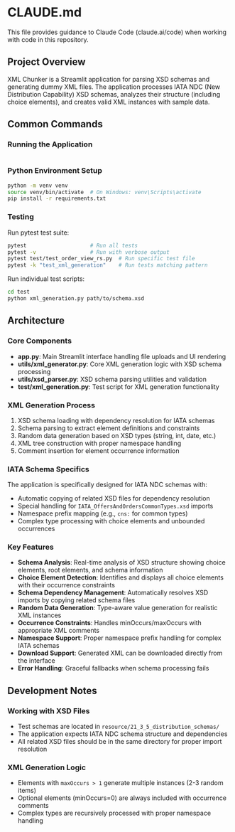 # CLAUDE.md

This file provides guidance to Claude Code (claude.ai/code) when working with code in this repository.

## Project Overview

XML Chunker is a Streamlit application for parsing XSD schemas and generating dummy XML files. The application processes IATA NDC (New Distribution Capability) XSD schemas, analyzes their structure (including choice elements), and creates valid XML instances with sample data.

## Common Commands

### Running the Application
```bash


```

### Python Environment Setup
```bash
python -m venv venv
source venv/bin/activate  # On Windows: venv\Scripts\activate
pip install -r requirements.txt
```

### Testing
Run pytest test suite:
```bash
pytest                    # Run all tests
pytest -v                 # Run with verbose output
pytest test/test_order_view_rs.py  # Run specific test file
pytest -k "test_xml_generation"    # Run tests matching pattern
```

Run individual test scripts:
```bash
cd test
python xml_generation.py path/to/schema.xsd
```

## Architecture

### Core Components

- **app.py**: Main Streamlit interface handling file uploads and UI rendering
- **utils/xml_generator.py**: Core XML generation logic with XSD schema processing
- **utils/xsd_parser.py**: XSD schema parsing utilities and validation
- **test/xml_generation.py**: Test script for XML generation functionality

### XML Generation Process

1. XSD schema loading with dependency resolution for IATA schemas
2. Schema parsing to extract element definitions and constraints
3. Random data generation based on XSD types (string, int, date, etc.)
4. XML tree construction with proper namespace handling
5. Comment insertion for element occurrence information

### IATA Schema Specifics

The application is specifically designed for IATA NDC schemas with:
- Automatic copying of related XSD files for dependency resolution
- Special handling for `IATA_OffersAndOrdersCommonTypes.xsd` imports
- Namespace prefix mapping (e.g., `cns:` for common types)
- Complex type processing with choice elements and unbounded occurrences

### Key Features

- **Schema Analysis**: Real-time analysis of XSD structure showing choice elements, root elements, and schema information
- **Choice Element Detection**: Identifies and displays all choice elements with their occurrence constraints
- **Schema Dependency Management**: Automatically resolves XSD imports by copying related schema files
- **Random Data Generation**: Type-aware value generation for realistic XML instances
- **Occurrence Constraints**: Handles minOccurs/maxOccurs with appropriate XML comments
- **Namespace Support**: Proper namespace prefix handling for complex IATA schemas
- **Download Support**: Generated XML can be downloaded directly from the interface
- **Error Handling**: Graceful fallbacks when schema processing fails

## Development Notes

### Working with XSD Files
- Test schemas are located in `resource/21_3_5_distribution_schemas/`
- The application expects IATA NDC schema structure and dependencies
- All related XSD files should be in the same directory for proper import resolution

### XML Generation Logic
- Elements with `maxOccurs > 1` generate multiple instances (2-3 random items)
- Optional elements (minOccurs=0) are always included with occurrence comments
- Complex types are recursively processed with proper namespace handling